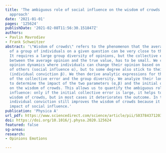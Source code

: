 ```yaml
---
title: 'The ambiguous role of social influence on the wisdom of crowds: An analytic
  approach'
date: '2021-01-01'
pages: '125624'
publishDate: '2021-02-08T11:56:30.151847Z'
authors:
- Pavlin Mavrodiev
- Frank Schweitzer
abstract: '\"Wisdom of crowds\" refers to the phenomenon that the average opinion
  of a group of individuals on a given question can be very close to the true answer.
  It requires a large group diversity of opinions, but the collective error, the difference
  between the average opinion and the true value, has to be small. We consider a stochastic
  opinion dynamics where individuals can change their opinion based on the opinions
  of others (social influence α), but to some degree also stick to their initial opinion
  (individual conviction β). We then derive analytic expressions for the dynamics
  of the collective error and the group diversity. We analyze their long - term behavior
  to determine the impact of the two parameters (α,β) and the initial opinion distribution
  on the wisdom of crowds. This allows us to quantify the ambiguous role of social
  influence: only if the initial collective error is large, it helps to improve the
  wisdom of crowds, but in most cases it deteriorates the outcome. In these cases,
  individual conviction still improves the wisdom of crowds because it mitigates the
  impact of social influence.'
publication: 'Physica A'
url_pdf: https://www.sciencedirect.com/science/article/pii/S0378437120309225
doi: https://doi.org/10.1016/j.physa.2020.125624
featured: false
sg-areas:
research: 
- Opinions Emotions

---
```


